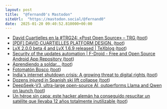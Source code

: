 ```yaml
---
layout: post
title:  "@fernand0's Mastodon"
siteUrl:  "https://mastodon.social/@fernand0"
date:  2025-01-20 09:40:52.810000+00:00
---
```

*  [David Cuartielles en la #TRG24: «Post Open Source» – TRG ](https://www.trgcon.com/blog/trg24-david-cuartielles-post-open-source) ([toot](https://mastodon.social/@fernand0/113860021636603041))
*  [[PDF] DAVID CUARTIELLES PLATFORM DESIGN.   ](https://monoskop.org/images/1/1f/Platform_Design.pdf) ([toot](https://mastodon.social/@fernand0/113858948047788174))
*  [LyX 2.0.0 beta 4 and LyX 1.6.9 released \| TeXblog ](https://texblog.net/latex-archive/uncategorized/lyx-200-beta4) ([toot](https://mastodon.social/@fernand0/113858239071341940))
*  [Security of the updates automation \| F-Droid - Free and Open Source Android App Repository ](https://f-droid.org/en/2024/12/13/security-of-the-updates-automation.htm) ([toot](https://mastodon.social/@fernand0/113856443789953997))
*  [Aprendiendo a soldar… ](https://avecesunafoto.wordpress.com/2025/01/19/aprendiendo-a-soldar) ([toot](https://mastodon.social/@fernand0/113856386944940080))
*  [Fotomatón Bosco ](https://www.flickr.com/photos/fernand0/54270138249) ([toot](https://mastodon.social/@fernand0/113856143360083822))
*  [India's internet shutdown crisis: A growing threat to digital rights ](https://globalvoices.org/2025/01/06/indias-internet-shutdown-crisis-a-growing-threat-to-digital-rights) ([toot](https://mastodon.social/@fernand0/113856098493607173))
*  [Dozens injured in Spanish ski lift collapse ](https://www.telegraph.co.uk/world-news/2025/01/18/dozens-injured-spanish-ski-lift-collapse) ([toot](https://mastodon.social/@fernand0/113856039302536375))
*  [DeepSeek-V3, ultra-large open-source AI, outperforms Llama and Qwen on launch ](https://venturebeat.com/ai/deepseek-v3-ultra-large-open-source-ai-outperforms-llama-and-qwen-on-launch) ([toot](https://mastodon.social/@fernand0/113855709927744261))
*  [Un héroe sin capa: este hacker alemán ha conseguido resucitar un satélite que llevaba 12 años totalmente inutilizable ](https://www.xataka.com/espacio/heroe-capa-este-hacker-aleman-ha-conseguido-resucitar-satelite-que-llevaba-12-anos-totalmente-inutilizabl) ([toot](https://mastodon.social/@fernand0/113854996962823267))
